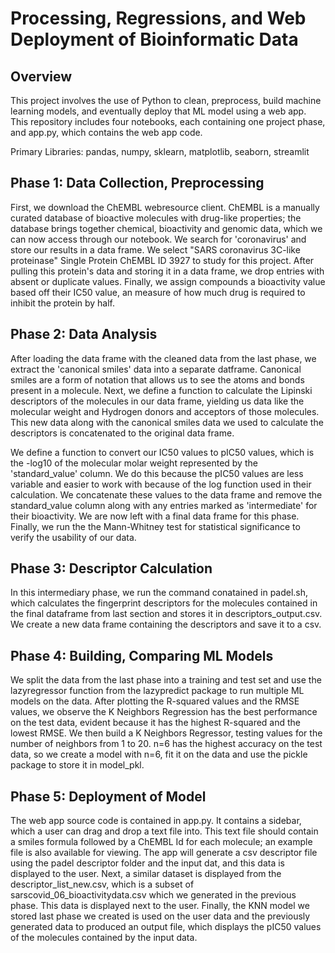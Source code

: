 # Processing, Regressions, and Web Deployment of Bioinformatic Data

## Overview

This project involves the use of Python to clean, preprocess, build machine learning models, and eventually deploy that ML model using a web app.
This repository includes four notebooks, each containing one project phase, and app.py, which contains the web app code.

Primary Libraries: pandas, numpy, sklearn, matplotlib, seaborn, streamlit

## Phase 1: Data Collection, Preprocessing

First, we download the ChEMBL webresource client. ChEMBL is a manually curated database of bioactive molecules with drug-like properties; the database brings together chemical, bioactivity and genomic data, which we can now access through our notebook. We search for 'coronavirus' and store our results in a data frame. We select "SARS coronavirus 3C-like proteinase" Single Protein ChEMBL ID 3927 to study for this project. After pulling this protein's data and storing it in a data frame, we drop entries with absent or duplicate values. Finally, we assign compounds a bioactivity value based off their IC50 value, an measure of how much drug is required to inhibit the protein by half.

## Phase 2: Data Analysis

After loading the data frame with the cleaned data from the last phase, we extract the 'canonical smiles' data into a separate datframe. Canonical smiles are a form of notation that allows us to see the atoms and bonds present in a molecule. Next, we define a function to calculate the Lipinski descriptors of the molecules in our data frame, yielding us data like the molecular weight and Hydrogen donors and acceptors of those molecules. This new data along with the canonical smiles data we used to calculate the descriptors is concatenated to the original data frame. 

We define a function to convert our IC50 values to pIC50 values, which is the -log10 of the molecular molar weight represented by the 'standard_value' column. We do this because the pIC50 values are less variable and easier to work with because of the log function used in their calculation. We concatenate these values to the data frame and remove the standard_value column along with any entries marked as 'intermediate' for their bioactivity. We are now left with a final data frame for this phase. Finally, we run the the Mann-Whitney test for statistical significance to verify the usability of our data.

## Phase 3: Descriptor Calculation

In this intermediary phase, we run the command conatained in padel.sh, which calculates the fingerprint descriptors for the molecules contained in the final dataframe from last section and stores it in descriptors_output.csv. We create a new data frame containing the descriptors and save it to a csv.

## Phase 4: Building, Comparing ML Models

We split the data from the last phase into a training and test set and use the lazyregressor function from the lazypredict package to run multiple ML models on the data. After plotting the R-squared values and the RMSE values, we observe the K Neighbors Regression has the best performance on the test data, evident because it has the highest R-squared and the lowest RMSE. We then build a K Neighbors Regressor, testing values for the number of neighbors from 1 to 20. n=6 has the highest accuracy on the test data, so we create a model with n=6, fit it on the data and use the pickle package to store it in model_pkl.

## Phase 5: Deployment of Model

The web app source code is contained in app.py. It contains a sidebar, which a user can drag and drop a text file into. This text file should contain a smiles formula followed by a ChEMBL Id for each molecule; an example file is also available for viewing. The app will generate a csv descriptor file using the padel descriptor folder and the input dat, and this data is displayed to the user.
Next, a similar dataset is displayed from the descriptor_list_new.csv, which is a subset of sarscovid_06_bioactivitydata.csv which we generated in the previous phase. This data is displayed next to the user. Finally, the KNN model we stored last phase we created is used on the user data and the previously generated data to produced an output file, which displays the pIC50 values of the molecules contained by the input data.
